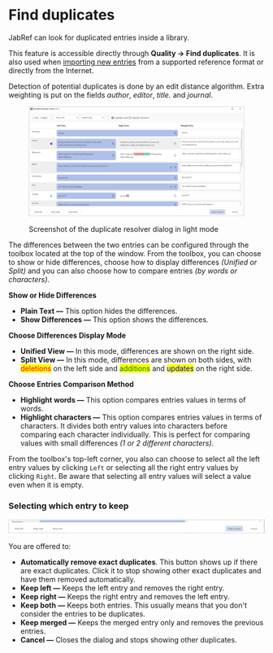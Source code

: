 # Find duplicates

JabRef can look for duplicated entries inside a library.

This feature is accessible directly through **Quality → Find duplicates**. It is also used when [importing new entries](../collect/import/importinspectiondialog.md) from a supported reference format or directly from the Internet.

Detection of potential duplicates is done by an edit distance algorithm. Extra weighting is put on the fields _author_, _editor_, _title._ and _journal_.

<figure><img src="../.gitbook/assets/duplicate-resolver-dialog.png" alt="Screenshot of the duplicate resolver dialog in light mode"><figcaption><p>Screenshot of the duplicate resolver dialog in light mode</p></figcaption></figure>

The differences between the two entries can be configured through the toolbox located at the top of the window. From the toolbox, you can choose to show or hide differences, choose how to display differences _(Unified or Split)_ and you can also choose how to compare entries _(by words or characters)_.

**Show or Hide Differences**

* **Plain Text —** This option hides the differences.
* **Show Differences —** This option shows the differences.

**Choose Differences Display Mode**

* **Unified View —** In this mode, differences are shown on the right side.
* **Split View —** In this mode, differences are shown on both sides, with <mark style="color:red;">deletions</mark> on the left side and <mark style="color:green;">additions</mark> and <mark style="color:blue;">updates</mark> on the right side.

**Choose Entries Comparison Method**

* **Highlight words —** This option compares entries values in terms of words.
* **Highlight characters —** This option compares entries values in terms of characters. It divides both entry values into characters before comparing each character individually. This is perfect for comparing values with small differences _(1 or 2 different characters)_.

From the toolbox's top-left corner, you also can choose to select all the left entry values by clicking `Left` or selecting all the right entry values by clicking `Right`. Be aware that selecting all entry values will select a value even when it is empty.

### Selecting which entry to keep

![Screenshot of the buttons to choose which entry to keep](../.gitbook/assets/herdhjkkk.PNG)

You are offered to:

* **Automatically remove exact duplicates**. This button shows up if there are exact duplicates. Click it to stop showing other exact duplicates and have them removed automatically.
* **Keep left —**  Keeps the left entry and removes the right entry.
* **Keep right —** Keeps the right entry and removes the left entry.
* **Keep both** **—** Keeps both entries. This usually means that you don't consider the entries to be duplicates.
* **Keep merged —** Keeps the merged entry only and removes the previous entries.
* **Cancel —** Closes the dialog and stops showing other duplicates.
